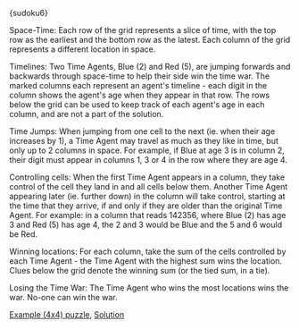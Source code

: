 {sudoku6}

Space-Time: Each row of the grid represents a slice of time, with the top row as the earliest and the bottom row as the latest. Each column of the grid represents a different location in space.

Timelines: Two Time Agents, Blue (2) and Red (5), are jumping forwards and backwards through space-time to help their side win the time war. The marked columns each represent an agent's timeline - each digit in the column shows the agent's age when they appear in that row. The rows below the grid can be used to keep track of each agent's age in each column, and are not a part of the solution.

Time Jumps: When jumping from one cell to the next (ie. when their age increases by 1), a Time Agent may travel as much as they like in time, but only up to 2 columns in space. For example, if Blue at age 3 is in column 2, their digit must appear in columns 1, 3 or 4 in the row where they are age 4.

Controlling cells: When the first Time Agent appears in a column, they take control of the cell they land in and all cells below them. Another Time Agent appearing later (ie. further down) in the column will take control, starting at the time that they arrive, if and only if they are older than the original Time Agent. For example: in a column that reads 142356, where Blue (2) has age 3 and Red (5) has age 4, the 2 and 3 would be Blue and the 5 and 6 would be Red.

Winning locations: For each column, take the sum of the cells controlled by each Time Agent - the Time Agent with the highest sum wins the location. Clues below the grid denote the winning sum (or the tied sum, in a tie).

Losing the Time War: The Time Agent who wins the most locations wins the war. No-one can win the war.

[Example (4x4) puzzle](sample-url), [Solution](solution-url)